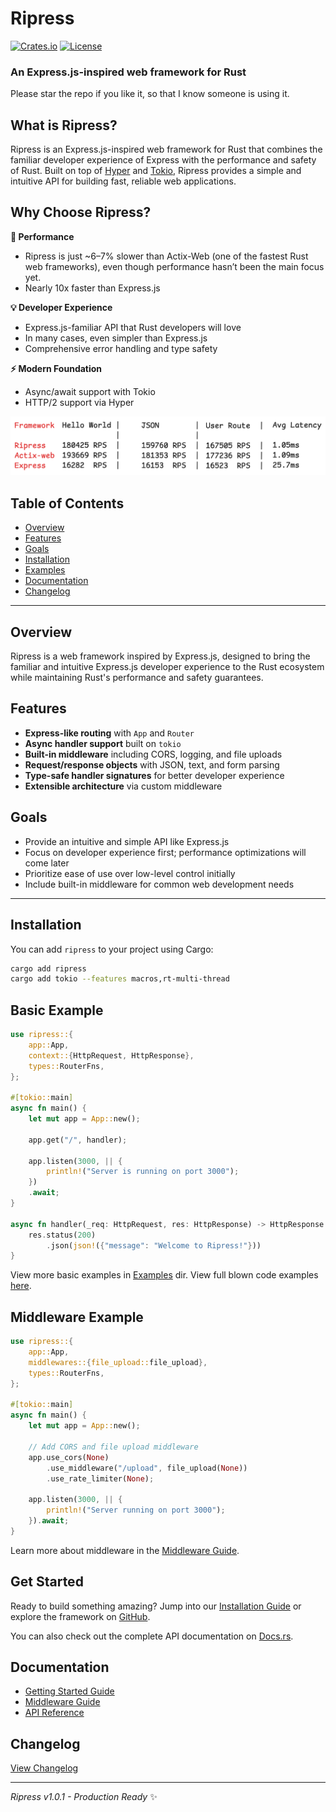 # Ripress

[![Crates.io](https://img.shields.io/crates/v/ripress)](https://crates.io/crates/ripress)
[![License](https://img.shields.io/crates/l/wynd)](LICENSE)

### An Express.js-inspired web framework for Rust

Please star the repo if you like it, so that I know someone is using it.

## What is Ripress?

Ripress is an Express.js-inspired web framework for Rust that combines the familiar developer experience of Express with the performance and safety of Rust. Built on top of [Hyper](https://hyper.rs) and [Tokio](https://tokio.rs), Ripress provides a simple and intuitive API for building fast, reliable web applications.

## Why Choose Ripress?

**🚀 Performance**

- Ripress is just ~6–7% slower than Actix-Web (one of the fastest Rust web frameworks), even though performance hasn’t been the main focus yet.
- Nearly 10x faster than Express.js

**💡 Developer Experience**

- Express.js-familiar API that Rust developers will love
- In many cases, even simpler than Express.js
- Comprehensive error handling and type safety

**⚡ Modern Foundation**

- Async/await support with Tokio
- HTTP/2 support via Hyper

![Performance Benchmark](./benchmark.png)

## Table of Contents

- [Overview](#overview)
- [Features](#features)
- [Goals](#goals)
- [Installation](#installation)
- [Examples](#basic-example)
- [Documentation](#documentation)
- [Changelog](#changelog)

---

## Overview

Ripress is a web framework inspired by Express.js, designed to bring the familiar and intuitive Express.js developer experience to the Rust ecosystem while maintaining Rust's performance and safety guarantees.

## Features

- **Express-like routing** with `App` and `Router`
- **Async handler support** built on `tokio`
- **Built-in middleware** including CORS, logging, and file uploads
- **Request/response objects** with JSON, text, and form parsing
- **Type-safe handler signatures** for better developer experience
- **Extensible architecture** via custom middleware

## Goals

- Provide an intuitive and simple API like Express.js
- Focus on developer experience first; performance optimizations will come later
- Prioritize ease of use over low-level control initially
- Include built-in middleware for common web development needs

---

## Installation

You can add `ripress` to your project using Cargo:

```sh
cargo add ripress
cargo add tokio --features macros,rt-multi-thread
```

## Basic Example

```rust
use ripress::{
    app::App,
    context::{HttpRequest, HttpResponse},
    types::RouterFns,
};

#[tokio::main]
async fn main() {
    let mut app = App::new();

    app.get("/", handler);

    app.listen(3000, || {
        println!("Server is running on port 3000");
    })
    .await;
}

async fn handler(_req: HttpRequest, res: HttpResponse) -> HttpResponse {
    res.status(200)
        .json(json!({"message": "Welcome to Ripress!"}))
}
```

View more basic examples in [Examples](./docs/example/) dir.
View full blown code examples [here](https://github.com/Guru901/ripress-examples).

## Middleware Example

```rust
use ripress::{
    app::App,
    middlewares::{file_upload::file_upload},
    types::RouterFns,
};

#[tokio::main]
async fn main() {
    let mut app = App::new();

    // Add CORS and file upload middleware
    app.use_cors(None)
        .use_middleware("/upload", file_upload(None))
        .use_rate_limiter(None);

    app.listen(3000, || {
        println!("Server running on port 3000");
    }).await;
}
```

Learn more about middleware in the [Middleware Guide](./docs/guides/middleware.md).

## Get Started

Ready to build something amazing? Jump into our [Installation Guide](./installation) or explore the framework on [GitHub](https://github.com/guru901/ripress).

You can also check out the complete API documentation on [Docs.rs](https://docs.rs/ripress/latest/ripress/).

## Documentation

- [Getting Started Guide](./docs/getting-started.md)
- [Middleware Guide](./docs/guides/middleware.md)
- [API Reference](./docs/api-reference/)

## Changelog

[View Changelog](./CHANGELOG.md)

---

_Ripress v1.0.1 - Production Ready_ ✨
